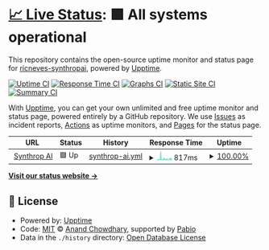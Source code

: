 # [📈 Live Status](https://demo.upptime.js.org): <!--live status--> **🟩 All systems operational**

This repository contains the open-source uptime monitor and status page for [ricneves-synthropai](https://demo.upptime.js.org), powered by [Upptime](https://github.com/upptime/upptime).

[![Uptime CI](https://github.com/ricneves-synthropai/status/workflows/Uptime%20CI/badge.svg)](https://github.com/ricneves-synthropai/status/actions?query=workflow%3A%22Uptime+CI%22)
[![Response Time CI](https://github.com/ricneves-synthropai/status/workflows/Response%20Time%20CI/badge.svg)](https://github.com/ricneves-synthropai/status/actions?query=workflow%3A%22Response+Time+CI%22)
[![Graphs CI](https://github.com/ricneves-synthropai/status/workflows/Graphs%20CI/badge.svg)](https://github.com/ricneves-synthropai/status/actions?query=workflow%3A%22Graphs+CI%22)
[![Static Site CI](https://github.com/ricneves-synthropai/status/workflows/Static%20Site%20CI/badge.svg)](https://github.com/ricneves-synthropai/status/actions?query=workflow%3A%22Static+Site+CI%22)
[![Summary CI](https://github.com/ricneves-synthropai/status/workflows/Summary%20CI/badge.svg)](https://github.com/ricneves-synthropai/status/actions?query=workflow%3A%22Summary+CI%22)

With [Upptime](https://upptime.js.org), you can get your own unlimited and free uptime monitor and status page, powered entirely by a GitHub repository. We use [Issues](https://github.com/ricneves-synthropai/status/issues) as incident reports, [Actions](https://github.com/ricneves-synthropai/status/actions) as uptime monitors, and [Pages](https://demo.upptime.js.org) for the status page.

<!--start: status pages-->
<!-- This summary is generated by Upptime (https://github.com/upptime/upptime) -->
<!-- Do not edit this manually, your changes will be overwritten -->
<!-- prettier-ignore -->
| URL | Status | History | Response Time | Uptime |
| --- | ------ | ------- | ------------- | ------ |
| <img alt="" src="https://icons.duckduckgo.com/ip3/synthrop.ai.ico" height="13"> [Synthrop AI](https://synthrop.ai) | 🟩 Up | [synthrop-ai.yml](https://github.com/synthropai/status/commits/HEAD/history/synthrop-ai.yml) | <details><summary><img alt="Response time graph" src="./graphs/synthrop-ai/response-time-week.png" height="20"> 817ms</summary><br><a href="https://synthropai.github.io/status/history/synthrop-ai"><img alt="Response time 645" src="https://img.shields.io/endpoint?url=https%3A%2F%2Fraw.githubusercontent.com%2Fsynthropai%2Fstatus%2FHEAD%2Fapi%2Fsynthrop-ai%2Fresponse-time.json"></a><br><a href="https://synthropai.github.io/status/history/synthrop-ai"><img alt="24-hour response time 604" src="https://img.shields.io/endpoint?url=https%3A%2F%2Fraw.githubusercontent.com%2Fsynthropai%2Fstatus%2FHEAD%2Fapi%2Fsynthrop-ai%2Fresponse-time-day.json"></a><br><a href="https://synthropai.github.io/status/history/synthrop-ai"><img alt="7-day response time 817" src="https://img.shields.io/endpoint?url=https%3A%2F%2Fraw.githubusercontent.com%2Fsynthropai%2Fstatus%2FHEAD%2Fapi%2Fsynthrop-ai%2Fresponse-time-week.json"></a><br><a href="https://synthropai.github.io/status/history/synthrop-ai"><img alt="30-day response time 645" src="https://img.shields.io/endpoint?url=https%3A%2F%2Fraw.githubusercontent.com%2Fsynthropai%2Fstatus%2FHEAD%2Fapi%2Fsynthrop-ai%2Fresponse-time-month.json"></a><br><a href="https://synthropai.github.io/status/history/synthrop-ai"><img alt="1-year response time 645" src="https://img.shields.io/endpoint?url=https%3A%2F%2Fraw.githubusercontent.com%2Fsynthropai%2Fstatus%2FHEAD%2Fapi%2Fsynthrop-ai%2Fresponse-time-year.json"></a></details> | <details><summary><a href="https://synthropai.github.io/status/history/synthrop-ai">100.00%</a></summary><a href="https://synthropai.github.io/status/history/synthrop-ai"><img alt="All-time uptime 100.00%" src="https://img.shields.io/endpoint?url=https%3A%2F%2Fraw.githubusercontent.com%2Fsynthropai%2Fstatus%2FHEAD%2Fapi%2Fsynthrop-ai%2Fuptime.json"></a><br><a href="https://synthropai.github.io/status/history/synthrop-ai"><img alt="24-hour uptime 100.00%" src="https://img.shields.io/endpoint?url=https%3A%2F%2Fraw.githubusercontent.com%2Fsynthropai%2Fstatus%2FHEAD%2Fapi%2Fsynthrop-ai%2Fuptime-day.json"></a><br><a href="https://synthropai.github.io/status/history/synthrop-ai"><img alt="7-day uptime 100.00%" src="https://img.shields.io/endpoint?url=https%3A%2F%2Fraw.githubusercontent.com%2Fsynthropai%2Fstatus%2FHEAD%2Fapi%2Fsynthrop-ai%2Fuptime-week.json"></a><br><a href="https://synthropai.github.io/status/history/synthrop-ai"><img alt="30-day uptime 100.00%" src="https://img.shields.io/endpoint?url=https%3A%2F%2Fraw.githubusercontent.com%2Fsynthropai%2Fstatus%2FHEAD%2Fapi%2Fsynthrop-ai%2Fuptime-month.json"></a><br><a href="https://synthropai.github.io/status/history/synthrop-ai"><img alt="1-year uptime 100.00%" src="https://img.shields.io/endpoint?url=https%3A%2F%2Fraw.githubusercontent.com%2Fsynthropai%2Fstatus%2FHEAD%2Fapi%2Fsynthrop-ai%2Fuptime-year.json"></a></details>

<!--end: status pages-->

[**Visit our status website →**](https://demo.upptime.js.org)

## 📄 License

- Powered by: [Upptime](https://github.com/upptime/upptime)
- Code: [MIT](./LICENSE) © [Anand Chowdhary](https://anandchowdhary.com), supported by [Pabio](https://pabio.com)
- Data in the `./history` directory: [Open Database License](https://opendatacommons.org/licenses/odbl/1-0/)
